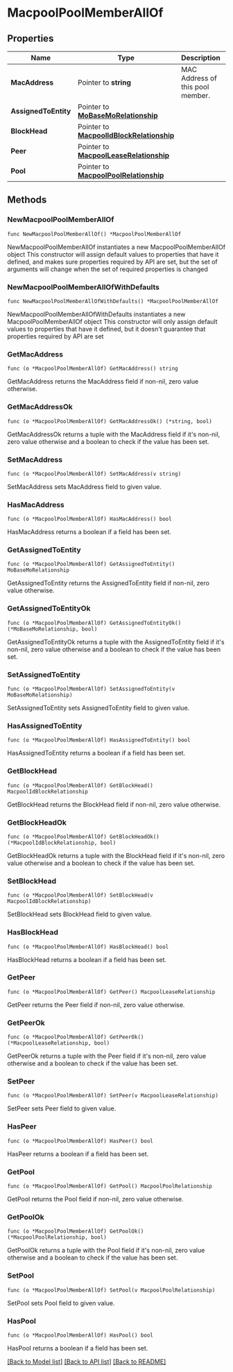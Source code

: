 # MacpoolPoolMemberAllOf

## Properties

Name | Type | Description | Notes
------------ | ------------- | ------------- | -------------
**MacAddress** | Pointer to **string** | MAC Address of this pool member. | [optional] 
**AssignedToEntity** | Pointer to [**MoBaseMoRelationship**](mo.BaseMo.Relationship.md) |  | [optional] 
**BlockHead** | Pointer to [**MacpoolIdBlockRelationship**](macpool.IdBlock.Relationship.md) |  | [optional] 
**Peer** | Pointer to [**MacpoolLeaseRelationship**](macpool.Lease.Relationship.md) |  | [optional] 
**Pool** | Pointer to [**MacpoolPoolRelationship**](macpool.Pool.Relationship.md) |  | [optional] 

## Methods

### NewMacpoolPoolMemberAllOf

`func NewMacpoolPoolMemberAllOf() *MacpoolPoolMemberAllOf`

NewMacpoolPoolMemberAllOf instantiates a new MacpoolPoolMemberAllOf object
This constructor will assign default values to properties that have it defined,
and makes sure properties required by API are set, but the set of arguments
will change when the set of required properties is changed

### NewMacpoolPoolMemberAllOfWithDefaults

`func NewMacpoolPoolMemberAllOfWithDefaults() *MacpoolPoolMemberAllOf`

NewMacpoolPoolMemberAllOfWithDefaults instantiates a new MacpoolPoolMemberAllOf object
This constructor will only assign default values to properties that have it defined,
but it doesn't guarantee that properties required by API are set

### GetMacAddress

`func (o *MacpoolPoolMemberAllOf) GetMacAddress() string`

GetMacAddress returns the MacAddress field if non-nil, zero value otherwise.

### GetMacAddressOk

`func (o *MacpoolPoolMemberAllOf) GetMacAddressOk() (*string, bool)`

GetMacAddressOk returns a tuple with the MacAddress field if it's non-nil, zero value otherwise
and a boolean to check if the value has been set.

### SetMacAddress

`func (o *MacpoolPoolMemberAllOf) SetMacAddress(v string)`

SetMacAddress sets MacAddress field to given value.

### HasMacAddress

`func (o *MacpoolPoolMemberAllOf) HasMacAddress() bool`

HasMacAddress returns a boolean if a field has been set.

### GetAssignedToEntity

`func (o *MacpoolPoolMemberAllOf) GetAssignedToEntity() MoBaseMoRelationship`

GetAssignedToEntity returns the AssignedToEntity field if non-nil, zero value otherwise.

### GetAssignedToEntityOk

`func (o *MacpoolPoolMemberAllOf) GetAssignedToEntityOk() (*MoBaseMoRelationship, bool)`

GetAssignedToEntityOk returns a tuple with the AssignedToEntity field if it's non-nil, zero value otherwise
and a boolean to check if the value has been set.

### SetAssignedToEntity

`func (o *MacpoolPoolMemberAllOf) SetAssignedToEntity(v MoBaseMoRelationship)`

SetAssignedToEntity sets AssignedToEntity field to given value.

### HasAssignedToEntity

`func (o *MacpoolPoolMemberAllOf) HasAssignedToEntity() bool`

HasAssignedToEntity returns a boolean if a field has been set.

### GetBlockHead

`func (o *MacpoolPoolMemberAllOf) GetBlockHead() MacpoolIdBlockRelationship`

GetBlockHead returns the BlockHead field if non-nil, zero value otherwise.

### GetBlockHeadOk

`func (o *MacpoolPoolMemberAllOf) GetBlockHeadOk() (*MacpoolIdBlockRelationship, bool)`

GetBlockHeadOk returns a tuple with the BlockHead field if it's non-nil, zero value otherwise
and a boolean to check if the value has been set.

### SetBlockHead

`func (o *MacpoolPoolMemberAllOf) SetBlockHead(v MacpoolIdBlockRelationship)`

SetBlockHead sets BlockHead field to given value.

### HasBlockHead

`func (o *MacpoolPoolMemberAllOf) HasBlockHead() bool`

HasBlockHead returns a boolean if a field has been set.

### GetPeer

`func (o *MacpoolPoolMemberAllOf) GetPeer() MacpoolLeaseRelationship`

GetPeer returns the Peer field if non-nil, zero value otherwise.

### GetPeerOk

`func (o *MacpoolPoolMemberAllOf) GetPeerOk() (*MacpoolLeaseRelationship, bool)`

GetPeerOk returns a tuple with the Peer field if it's non-nil, zero value otherwise
and a boolean to check if the value has been set.

### SetPeer

`func (o *MacpoolPoolMemberAllOf) SetPeer(v MacpoolLeaseRelationship)`

SetPeer sets Peer field to given value.

### HasPeer

`func (o *MacpoolPoolMemberAllOf) HasPeer() bool`

HasPeer returns a boolean if a field has been set.

### GetPool

`func (o *MacpoolPoolMemberAllOf) GetPool() MacpoolPoolRelationship`

GetPool returns the Pool field if non-nil, zero value otherwise.

### GetPoolOk

`func (o *MacpoolPoolMemberAllOf) GetPoolOk() (*MacpoolPoolRelationship, bool)`

GetPoolOk returns a tuple with the Pool field if it's non-nil, zero value otherwise
and a boolean to check if the value has been set.

### SetPool

`func (o *MacpoolPoolMemberAllOf) SetPool(v MacpoolPoolRelationship)`

SetPool sets Pool field to given value.

### HasPool

`func (o *MacpoolPoolMemberAllOf) HasPool() bool`

HasPool returns a boolean if a field has been set.


[[Back to Model list]](../README.md#documentation-for-models) [[Back to API list]](../README.md#documentation-for-api-endpoints) [[Back to README]](../README.md)


